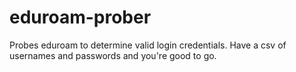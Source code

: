 eduroam-prober
==============

Probes eduroam to determine valid login credentials. Have a csv of usernames and passwords and you're good to go.
